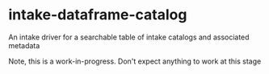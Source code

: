 # intake-dataframe-catalog

An intake driver for a searchable table of intake catalogs and associated metadata

Note, this is a work-in-progress. Don't expect anything to work at this stage
